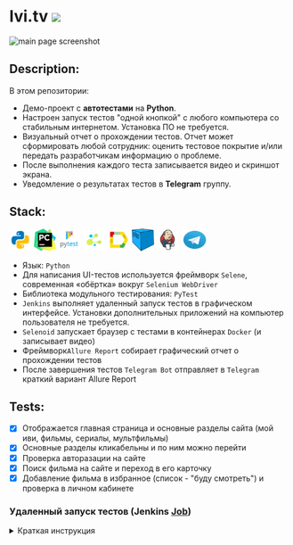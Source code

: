 # Ivi.tv <img src="images/images/ivi%20logo%203.png">
![main page screenshot](images/main%20screen.png)

## Description:
В этом репозитории:
- Демо-проект с <b>автотестами</b> на <b>Python</b>.
- Настроен запуск тестов "одной кнопкой" с любого компьютера со стабильным интернетом. Установка ПО не требуется.
- Визуальный отчет о прохождении тестов. Отчет может сформировать любой сотрудник: оценить тестовое покрытие и/или передать разработчикам информацию о проблеме.
- После выполнения каждого теста записывается видео и скриншот экрана.
- Уведомление о результатах тестов в <b>Telegram</b> группу.

## Stack:
<code><img src="images/StackIcons/python.svg" width="40" height="40" alt="Python"  title="Python" /></code>
<code><img src="images/StackIcons/pycharm.png" width="40" height="40" alt="PyCharm" title="PyCharm"></code>
<code><img src="images/StackIcons/pytest.png" width="40" height="40"  alt="PyTest" title="PyTest"></code>
<code><img src="images/StackIcons/selene.png" width="40" height="40"  alt="Selene" title="Selene"></code>
<code><img src="images/StackIcons/Allure.svg" width="40" height="40"  alt="Allure" title="Allure"></code>
<code><img src="images/StackIcons/selenoid.png" width="40" height="40"  alt="Selenoid " title="Selenoid"></code>
<code><img src="images/StackIcons/Jenkins.svg" width="40" height="40"  alt="Jenkins " title="Jenkins"></code>
<code><img src="images/StackIcons/Telegram.svg" width="50" height="40" alt="Telegram"  title="Telegram"></code>
<br>
- Язык: `Python`
- Для написания UI-тестов используется фреймворк `Selene`, современная «обёртка» вокруг `Selenium WebDriver`
- Библиотека модульного тестирования: `PyTest`
- `Jenkins` выполняет удаленный запуск тестов в графическом интерфейсе. Установки дополнительных приложений на компьютер пользователя не требуется.
- `Selenoid` запускает браузер с тестами в контейнерах `Docker` (и записывает видео)
- Фреймворк`Allure Report` собирает графический отчет о прохождении тестов
- После завершения тестов `Telegram Bot` отправляет в `Telegram` краткий вариант Allure Report

## Tests:
- [x] Отображается главная страница и основные разделы сайта (мой иви, фильмы, сериалы, мультфильмы)
- [x] Основные разделы кликабельны и по ним можно перейти
- [x] Проверка авторазации на сайте
- [x] Поиск фильма на сайте и переход в его карточку
- [x] Добавление фильма в избранное (список - "буду смотреть") и проверка в личном кабинете

### Удаленный запуск тестов (<b>Jenkins <a target="_blank" href="https://jenkins.autotests.cloud/job/qa.guru_18_14/">Job</a></b>)
<details>
   <summary>Краткая инструкция</summary>

###### А: 

<i>Незарегистрированным</i> пользователем открыть готовый, ранее сформированный отчет (желтая иконка, стрелка №2 на скриншоте)
<p>Результат: откроется страница с отчетом Allure Report</p>

###### Б: 
<i>Зарегистрированным</i> пользователем: 
1. Перейти на страницу сборки проекта
2. Выбрать желаемые "параметры сборки" в графическом интерфейсе или оставить как есть.
3. Запустить выполнение тестов кнопкой "Собрать..."
4. Убедиться, что в блоке "История сборок" появилась новая запись.
5. Дождаться окончания активного процесса (~2-3 мин)
6. Кликнуть по значку или тексту Allure Report
<p>Результат: откроется страница с отчетом Allure Report</p>

> <p>NB! Срок хранения сборки на сервере ~60 дней. Ссылка на Job может оказаться недоступной после 28.05.2025</p>

</details>
